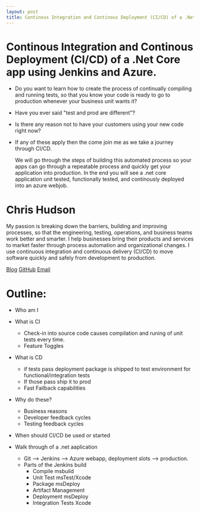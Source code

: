 ```yaml
---
layout: post
title: Continous Integration and Continous Deployment (CI/CD) of a .Net Core app using Jenkins and Azure.
---
```

# Continous Integration and Continous Deployment (CI/CD) of a .Net Core app using Jenkins and Azure.

- Do you want to learn how to create the process of continually compiling and running tests, so that you know your code is ready to go to production whenever your business unit wants it?
- Have you ever said "test and prod are different"?
- Is there any reason not to have your customers using your new code right now?
- If any of these apply then the come join me as we take a journey through CI/CD.

	We will go through the steps of building this automated process so your apps can go through a repeatable process and quickly get your application into production.
	In the end you will see a .net core application unit tested, functionally tested, and continously deployed  into an azure webjob. 

# Chris Hudson
My passion is breaking down the barriers, building and improving processes, so that the engineering, testing, operations, and business teams work better and smarter.
I help businesses bring their products and services to market faster through process automation and organizational changes. 
I use continuous integration and continuous delivery (CI/CD) to move software quickly and safely from development to production.
	
[Blog](http://www.devopsbastard.com/)
[GitHub](https://github.com/chudson121)
[Email](chris@devopsbastard.com)
	
# Outline:
- Who am I
- What is CI
	- Check-in into source code causes compilation and runing of unit tests every time. 
	- Feature Toggles

- What is CD
	- if tests pass deployment package is shipped to test environment for functional/integration tests
	- If those pass ship it to prod
	- Fast Failback capabilities
		
- Why do these?
	- Business reasons
	- Developer feedback cycles
	- Testing feedback cycles

- When should CI/CD be used or started

- Walk through of a .net aaplication
	- Git --> Jenkins --> Azure webapp, deployment slots --> production.
	- Parts of the Jenkins build
		- Compile
			msbuild
		- Unit Test
			msTest/Xcode
		- Package
			msDeploy
		- Artifact Management
		- Deployment
			msDeploy
		- Integration Tests
			Xcode

